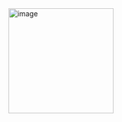 <img width="208" alt="image" src="https://user-images.githubusercontent.com/117038006/216812838-eec6dd3f-5632-4822-af48-ea92daf3f5a5.png">

